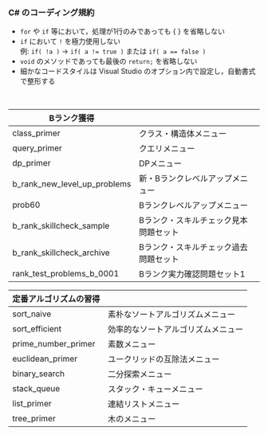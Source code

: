 ### C# のコーディング規約
- `for` や `if` 等において，処理が1行のみであっても { } を省略しない
- `if` において `!` を極力使用しない<br>例: `if( !a )` -> `if( a != true )` または `if( a == false )`
- `void` のメソッドであっても最後の `return;` を省略しない
- 細かなコードスタイルは Visual Studio のオプション内で設定し，自動書式で整形する
<br>

|Bランク獲得||
|-|-|
|class_primer|クラス・構造体メニュー|
|query_primer|クエリメニュー|
|dp_primer|DPメニュー|
|b_rank_new_level_up_problems|新・Bランクレベルアップメニュー|
|prob60|Bランクレベルアップメニュー|
|b_rank_skillcheck_sample|Bランク・スキルチェック見本問題セット|
|b_rank_skillcheck_archive|Bランク・スキルチェック過去問題セット|
|rank_test_problems_b_0001|Bランク実力確認問題セット1|

|定番アルゴリズムの習得||
|-|-|
|sort_naive|素朴なソートアルゴリズムメニュー|
|sort_efficient|効率的なソートアルゴリズムメニュー|
|prime_number_primer|素数メニュー|
|euclidean_primer|ユークリッドの互除法メニュー|
|binary_search|二分探索メニュー|
|stack_queue|スタック・キューメニュー|
|list_primer|連結リストメニュー|
|tree_primer|木のメニュー|
